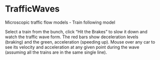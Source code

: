 # TrafficWaves
Microscopic traffic flow models - Train following model

Select a train from the bunch, click “Hit the Brakes” to slow it down and watch the traffic wave form. The red bars show deceleration levels (braking) and the green, acceleration (speeding up). Mouse over any car to see its velocity and acceleration at any given point during the wave (assuming all the trains are in the same single line).
